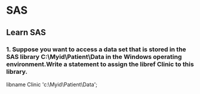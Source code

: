 # SAS
## Learn SAS
### 1. Suppose you want to access a data set that is stored in the SAS library C:\Myid\Patient\Data in the Windows operating environment.Write a statement to assign the libref Clinic to this library.
libname Clinic 'c:\Myid\Patient\Data'; <br>
